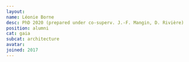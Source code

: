 ```yaml
---
layout:
name: Léonie Borne
desc: PhD 2020 (prepared under co-superv. J.-F. Mangin, D. Rivière)
position: alumni
cat: gaia
subcat: architecture
avatar:
joined: 2017
---
```

